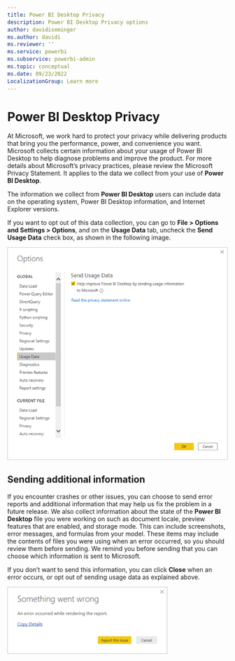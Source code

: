 ```yaml
---
title: Power BI Desktop Privacy
description: Power BI Desktop Privacy options
author: davidiseminger
ms.author: davidi
ms.reviewer: ''
ms.service: powerbi
ms.subservice: powerbi-admin
ms.topic: conceptual
ms.date: 09/23/2022
LocalizationGroup: Learn more
---
```

# Power BI Desktop Privacy

At Microsoft, we work hard to protect your privacy while delivering products that bring you the performance, power, and convenience you want. Microsoft collects certain information about your usage of Power BI Desktop to help diagnose problems and improve the product. For more details about Microsoft’s privacy practices, please review the Microsoft Privacy Statement. It applies to the data we collect from your use of **Power BI Desktop**.
 
The information we collect from **Power BI Desktop** users can include data on the operating system, Power BI Desktop information, and Internet Explorer versions. 
 
If you want to opt out of this data collection, you can go to **File > Options and Settings > Options**, and on the **Usage Data** tab, uncheck the **Send Usage Data** check box, as shown in the following image.

![Screenshot of the Options settings for Send Usage Data.](media/desktop-privacy/privacy_01.png)

## Sending additional information

If you encounter crashes or other issues, you can choose to send error reports and additional information that may help us fix the problem in a future release. We also collect information about the state of the **Power BI Desktop** file you were working on such as document locale, preview features that are enabled, and storage mode. This can include screenshots, error messages, and formulas from your model. These items may include the contents of files you were using when an error occurred, so you should review them before sending. We remind you before sending that you can choose which information is sent to Microsoft.  
 
If you don’t want to send this information, you can click **Close** when an error occurs, or opt out of sending usage data as explained above.

![Screenshot of the Crash dialog, opting to report the issue or close.](media/desktop-privacy/privacy_02.png)
